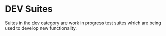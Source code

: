 # DEV Suites

Suites in the dev category are work in progress test suites which are
being used to develop new functionality.
